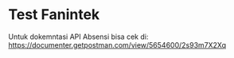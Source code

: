# Test Fanintek

Untuk dokemntasi API Absensi bisa cek di:
https://documenter.getpostman.com/view/5654600/2s93m7X2Xq
